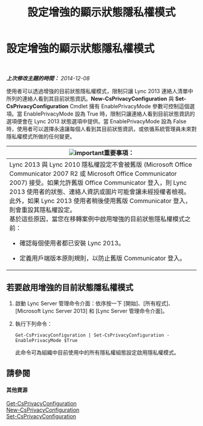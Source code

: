 ﻿---
title: 設定增強的顯示狀態隱私權模式
TOCTitle: 設定增強的顯示狀態隱私權模式
ms:assetid: e7a6b873-486d-4dfb-a967-c48f61f237f3
ms:mtpsurl: https://technet.microsoft.com/zh-tw/library/Gg399028(v=OCS.15)
ms:contentKeyID: 49292649
ms.date: 08/24/2015
mtps_version: v=OCS.15
ms.translationtype: HT
---

# 設定增強的顯示狀態隱私權模式

 

_**上次修改主題的時間：** 2014-12-08_

使用者可以透過增強的目前狀態隱私權模式，限制只讓 Lync 2013 連絡人清單中所列的連絡人看到其目前狀態資訊。**New-CsPrivacyConfiguration** 與 **Set-CsPrivacyConfiguration** Cmdlet 擁有 EnablePrivacyMode 參數可控制這個選項。當 EnablePrivacyMode 設為 True 時，限制只讓連絡人看到目前狀態資訊的選項便會在 Lync 2013 狀態選項中提供。當 EnablePrivacyMode 設為 False 時，使用者可以選擇永遠讓每個人看到其目前狀態資訊，或依循系統管理員未來對隱私權模式所做的任何變更。

<table>
<colgroup>
<col style="width: 100%" />
</colgroup>
<thead>
<tr class="header">
<th><img src="images/Gg412908.important(OCS.15).gif" title="important" alt="important" />重要事項：</th>
</tr>
</thead>
<tbody>
<tr class="odd">
<td>Lync 2013 與 Lync 2010 隱私權設定不會被舊版 (Microsoft Office Communicator 2007 R2 或 Microsoft Office Communicator 2007) 接受。如果允許舊版 Office Communicator 登入，則 Lync 2013 使用者的狀態、連絡人資訊或圖片可能會讓未經授權者檢視。此外，如果 Lync 2013 使用者稍後使用舊版 Communicator 登入，則會重設其隱私權設定。<br />
基於這些原因，當您在移轉案例中啟用增強的目前狀態隱私權模式之前：
<ul>
<li><p>確認每個使用者都已安裝 Lync 2013。</p></li>
<li><p>定義用戶端版本原則規則，以防止舊版 Communicator 登入。</p></li>
</ul></td>
</tr>
</tbody>
</table>


## 若要啟用增強的目前狀態隱私權模式

1.  啟動 Lync Server 管理命令介面：依序按一下 \[開始\]、\[所有程式\]、\[Microsoft Lync Server 2013\] 和 \[Lync Server 管理命令介面\]。

2.  執行下列命令：
    
        Get-CsPrivacyConfiguration | Set-CsPrivacyConfiguration -EnablePrivacyMode $True
    
    此命令可為組織中目前使用中的所有隱私權組態設定啟用隱私權模式。

## 請參閱

#### 其他資源

[Get-CsPrivacyConfiguration](https://docs.microsoft.com/en-us/powershell/module/skype/Get-CsPrivacyConfiguration)  
[New-CsPrivacyConfiguration](new-csprivacyconfiguration.md)  
[Set-CsPrivacyConfiguration](https://docs.microsoft.com/en-us/powershell/module/skype/Set-CsPrivacyConfiguration)


